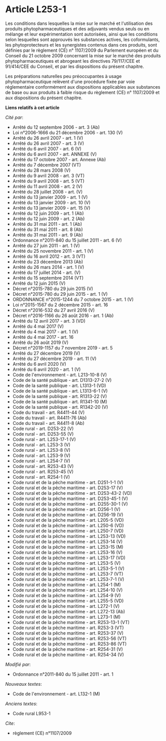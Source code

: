 # Article L253-1

Les conditions dans lesquelles la mise sur le marché et l'utilisation des produits phytopharmaceutiques et des adjuvants
vendus seuls ou en mélange et leur expérimentation sont autorisées, ainsi que les conditions selon lesquelles sont approuvés
les substances actives, les coformulants, les phytoprotecteurs et les synergistes contenus dans ces produits, sont définies
par le règlement (CE) n° 1107/2009 du Parlement européen et du Conseil du 21 octobre 2009 concernant la mise sur le marché
des produits phytopharmaceutiques et abrogeant les directives 79/117/CEE et 91/414/CEE du Conseil, et par les dispositions du
présent chapitre.

Les préparations naturelles peu préoccupantes à usage phytopharmaceutique relèvent d'une procédure fixée par voie
réglementaire conformément aux dispositions applicables aux substances de base ou aux produits à faible risque du règlement
(CE) n° 1107/2009 et aux dispositions du présent chapitre.

**Liens relatifs à cet article**

_Cité par_:

  - Arrêté du 12 septembre 2006 - art. 3 (Ab)
  - Loi n°2006-1666 du 21 décembre 2006 - art. 130 (V)
  - Arrêté du 26 avril 2007 - art. 1 (V)
  - Arrêté du 26 avril 2007 - art. 3 (V)
  - Arrêté du 6 avril 2007 - art. 6 (V)
  - Arrêté du 6 avril 2007 - art. ANNEXE (V)
  - Arrêté du 17 octobre 2007 - art. Annexe (Ab)
  - Arrêté du 7 décembre 2007 (VT)
  - Arrêté du 28 mars 2008 (V)
  - Arrêté du 9 avril 2008 - art. 3 (VT)
  - Arrêté du 9 avril 2008 - art. 5 (VT)
  - Arrêté du 11 avril 2008 - art. 2 (V)
  - Arrêté du 28 juillet 2008 - art. (V)
  - Arrêté du 13 janvier 2009 - art. 1 (V)
  - Arrêté du 13 janvier 2009 - art. 10 (V)
  - Arrêté du 13 janvier 2009 - art. 15 (V)
  - Arrêté du 12 juin 2009 - art. 1 (Ab)
  - Arrêté du 12 juin 2009 - art. 2 (Ab)
  - Arrêté du 31 mai 2011 - art. 1 (Ab)
  - Arrêté du 31 mai 2011 - art. 8 (Ab)
  - Arrêté du 31 mai 2011 - art. 9 (Ab)
  - Ordonnance n°2011-840 du 15 juillet 2011 - art. 6 (V)
  - Arrêté du 27 juin 2011 - art. 1 (V)
  - Arrêté du 25 novembre 2011 - art. 1 (V)
  - Arrêté du 16 avril 2012 - art. 3 (VT)
  - Arrêté du 23 décembre 2013 (Ab)
  - Arrêté du 26 mars 2014 - art. 1 (V)
  - Arrêté du 17 juillet 2014 - art. (V)
  - Arrêté du 15 septembre 2014 (VT)
  - Arrêté du 12 juin 2015 (V)
  - Décret n°2015-780 du 29 juin 2015 (V)
  - Décret n°2015-780 du 29 juin 2015 - art. 1 (V)
  - ORDONNANCE n°2015-1244 du 7 octobre 2015 - art. 1 (V)
  - Loi n°2015-1567 du 2 décembre 2015 - art. 16
  - Décret n°2016-532 du 27 avril 2016 (V)
  - Décret n°2016-1166 du 26 août 2016 - art. 1 (Ab)
  - Arrêté du 12 avril 2017 - art. 3 (VD)
  - Arrêté du 4 mai 2017 (V)
  - Arrêté du 4 mai 2017 - art. 1 (V)
  - Arrêté du 4 mai 2017 - art. 16
  - Arrêté du 26 août 2019 (V)
  - Décret n°2019-1157 du 7 novembre 2019 - art. 5
  - Arrêté du 27 décembre 2019 (V)
  - Arrêté du 27 décembre 2019 - art. 11 (V)
  - Arrêté du 6 avril 2020 (V)
  - Arrêté du 6 avril 2020 - art. 1 (V)
  - Code de l'environnement - art. L213-10-8 (V)
  - Code de la santé publique - art. D1313-27-2 (V)
  - Code de la santé publique - art. L1313-1 (VD)
  - Code de la santé publique - art. L1313-6-1 (V)
  - Code de la santé publique - art. R1313-22 (V)
  - Code de la santé publique - art. R1341-10 (M)
  - Code de la santé publique - art. R1342-20 (V)
  - Code du travail - art. R4411-44 (V)
  - Code du travail - art. R4411-76 (Ab)
  - Code du travail - art. R4411-8 (Ab)
  - Code rural - art. D253-22 (V)
  - Code rural - art. D253-55 (V)
  - Code rural - art. L253-17-1 (V)
  - Code rural - art. L253-3 (V)
  - Code rural - art. L253-8 (V)
  - Code rural - art. L253-9 (V)
  - Code rural - art. L254-7 (V)
  - Code rural - art. R253-43 (V)
  - Code rural - art. R253-45 (V)
  - Code rural - art. R254-1 (V)
  - Code rural et de la pêche maritime - art. D251-1-1 (V)
  - Code rural et de la pêche maritime - art. D253-17 (V)
  - Code rural et de la pêche maritime - art. D253-43-2 (VD)
  - Code rural et de la pêche maritime - art. D253-45-1 (V)
  - Code rural et de la pêche maritime - art. D255-30-1 (V)
  - Code rural et de la pêche maritime - art. D256-1 (V)
  - Code rural et de la pêche maritime - art. D256-19 (V)
  - Code rural et de la pêche maritime - art. L205-5 (VD)
  - Code rural et de la pêche maritime - art. L250-6 (VD)
  - Code rural et de la pêche maritime - art. L250-7 (VD)
  - Code rural et de la pêche maritime - art. L253-13 (VD)
  - Code rural et de la pêche maritime - art. L253-14 (V)
  - Code rural et de la pêche maritime - art. L253-15 (M)
  - Code rural et de la pêche maritime - art. L253-16 (V)
  - Code rural et de la pêche maritime - art. L253-17 (VD)
  - Code rural et de la pêche maritime - art. L253-5 (V)
  - Code rural et de la pêche maritime - art. L253-5-1 (V)
  - Code rural et de la pêche maritime - art. L253-7 (VT)
  - Code rural et de la pêche maritime - art. L253-7-1 (V)
  - Code rural et de la pêche maritime - art. L254-1 (M)
  - Code rural et de la pêche maritime - art. L254-10 (V)
  - Code rural et de la pêche maritime - art. L254-9 (V)
  - Code rural et de la pêche maritime - art. L255-5 (VD)
  - Code rural et de la pêche maritime - art. L272-1 (V)
  - Code rural et de la pêche maritime - art. L272-13 (Ab)
  - Code rural et de la pêche maritime - art. L273-1 (M)
  - Code rural et de la pêche maritime - art. R253-13-1 (VT)
  - Code rural et de la pêche maritime - art. R253-3 (VT)
  - Code rural et de la pêche maritime - art. R253-37 (V)
  - Code rural et de la pêche maritime - art. R253-56 (VT)
  - Code rural et de la pêche maritime - art. R253-86 (VT)
  - Code rural et de la pêche maritime - art. R254-31 (V)
  - Code rural et de la pêche maritime - art. R254-34 (V)

_Modifié par_:

  - Ordonnance n°2011-840 du 15 juillet 2011 - art. 1

_Nouveaux textes_:

  - Code de l'environnement - art. L132-1 (M)

_Anciens textes_:

  - Code rural L953-1

_Cite_:

  - règlement (CE) n°1107/2009
